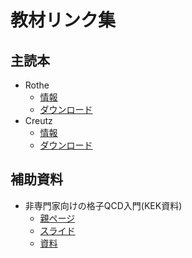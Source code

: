 # 教材リンク集

## 主読本

- Rothe
  - [情報](https://library.oapen.org/handle/20.500.12657/50492)
  - [ダウンロード](https://library.oapen.org/bitstream/handle/20.500.12657/50492/9789814365871.pdf?sequence=1&isAllowed=y)
- Creutz
  - [情報](https://www.cambridge.org/core/books/quarks-gluons-and-lattices/2D0B198BB10DB7ACF56252909590DD6C)
  - [ダウンロード](https://www.cambridge.org/core/services/aop-cambridge-core/content/view/2D0B198BB10DB7ACF56252909590DD6C/9781009290388AR.pdf/Quarks__Gluons_and_Lattices.pdf?event-type=FTLA)

## 補助資料

- 非専門家向けの格子QCD入門(KEK資料)
  - [親ページ](https://bridge.kek.jp)
  - [スライド](https://bridge.kek.jp/workshop/lecture_aoki_101215.pdf)
  - [資料](https://bridge.kek.jp/workshop/seminar_aoki_101216.pdf)

